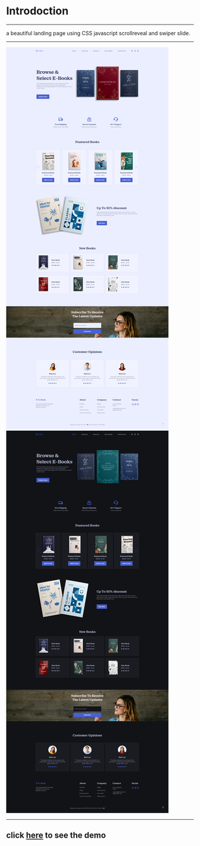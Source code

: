 # Introdoction

---

a beautiful landing page using CSS javascript scrollreveal and swiper slide.

---

![light img](./assets/img/screenshot-light.png)
![dark img](./assets/img/screenshot-dark.png)

---

## click [**here**](https://itssinaa.github.io/e_book/) to see the demo